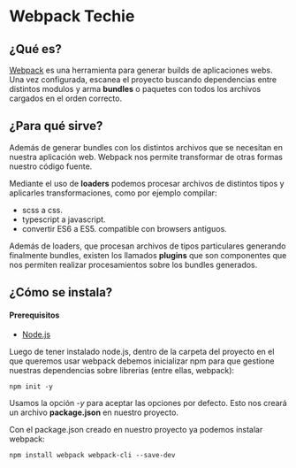 # Webpack Techie #

## ¿Qué es? ##
[Webpack](https://webpack.js.org) es una herramienta para generar builds de aplicaciones webs. Una vez configurada, escanea el proyecto buscando dependencias entre distintos modulos y arma **bundles** o paquetes con todos los archivos cargados en el orden correcto.

## ¿Para qué sirve? ##
Además de generar bundles con los distintos archivos que se necesitan en nuestra aplicación web. Webpack nos permite transformar de otras formas nuestro código fuente.

Mediante el uso de **loaders** podemos procesar archivos de distintos tipos y aplicarles transformaciones, como por ejemplo compilar:
* scss a css.
* typescript a javascript.
* convertir ES6 a ES5. compatible con browsers antiguos.

Además de loaders, que procesan archivos de tipos particulares generando finalmente bundles, existen los llamados **plugins** que son componentes que nos permiten realizar procesamientos sobre los bundles generados.

## ¿Cómo se instala? ##
#### Prerequisitos ####
* [Node.js](https://nodejs.org/es/)

Luego de tener instalado node.js, dentro de la carpeta del proyecto en el que queremos usar webpack debemos inicializar npm para que gestione nuestras dependencias sobre librerias (entre ellas, webpack):
```
npm init -y
```

Usamos la opción *-y* para aceptar las opciones por defecto.
Esto nos creará un archivo **package.json** en nuestro proyecto.

Con el package.json creado en nuestro proyecto ya podemos instalar webpack:

```
npm install webpack webpack-cli --save-dev
```